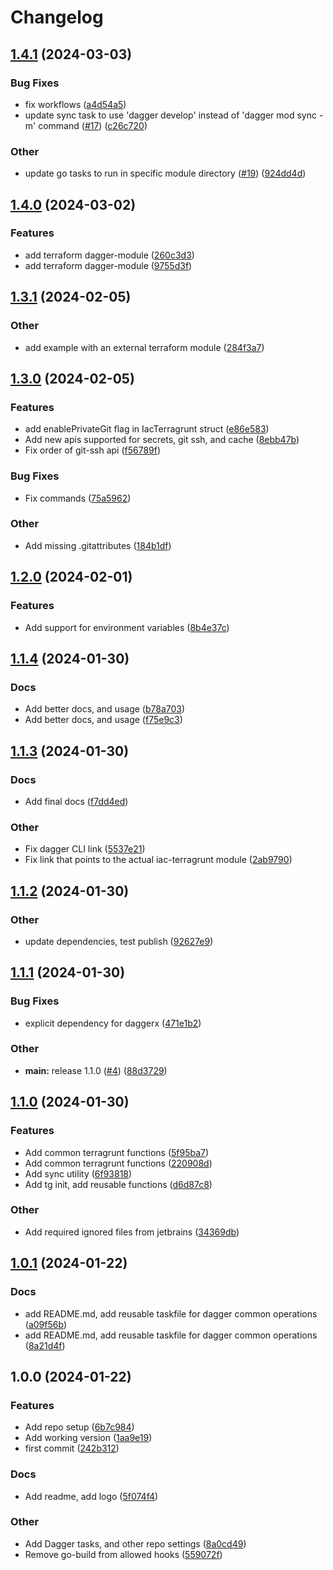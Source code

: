 # Changelog

## [1.4.1](https://github.com/Excoriate/daggerverse/compare/v1.4.0...v1.4.1) (2024-03-03)


### Bug Fixes

* fix workflows ([a4d54a5](https://github.com/Excoriate/daggerverse/commit/a4d54a557716ca942f7e0391752f4aa3d531997d))
* update sync task to use 'dagger develop' instead of 'dagger mod sync -m' command ([#17](https://github.com/Excoriate/daggerverse/issues/17)) ([c26c720](https://github.com/Excoriate/daggerverse/commit/c26c72065e9179aabeb4ab73646f66ea8a5b7a02))


### Other

* update go tasks to run in specific module directory ([#19](https://github.com/Excoriate/daggerverse/issues/19)) ([924dd4d](https://github.com/Excoriate/daggerverse/commit/924dd4dfe24f9b6638a399f17e313516065d1e36))

## [1.4.0](https://github.com/Excoriate/daggerverse/compare/v1.3.1...v1.4.0) (2024-03-02)


### Features

* add terraform dagger-module ([260c3d3](https://github.com/Excoriate/daggerverse/commit/260c3d3c112f443493e4f11069e609263538506c))
* add terraform dagger-module ([9755d3f](https://github.com/Excoriate/daggerverse/commit/9755d3fdb883f5f7a6ea6e0841f8426473da41a8))

## [1.3.1](https://github.com/Excoriate/daggerverse/compare/v1.3.0...v1.3.1) (2024-02-05)


### Other

* add example with an external terraform module ([284f3a7](https://github.com/Excoriate/daggerverse/commit/284f3a7167f24a27bc81e9896a91d1e2fb935373))

## [1.3.0](https://github.com/Excoriate/daggerverse/compare/v1.2.0...v1.3.0) (2024-02-05)


### Features

* add enablePrivateGit flag in IacTerragrunt struct ([e86e583](https://github.com/Excoriate/daggerverse/commit/e86e5837c8d83f38990460f63fd7c80e49e8fead))
* Add new apis supported for secrets, git ssh, and cache ([8ebb47b](https://github.com/Excoriate/daggerverse/commit/8ebb47b1831841861d42130f638a0333396b4970))
* Fix order of git-ssh api ([f56789f](https://github.com/Excoriate/daggerverse/commit/f56789f387cff10313519e3709b10e4a23ffd68b))


### Bug Fixes

* Fix commands ([75a5962](https://github.com/Excoriate/daggerverse/commit/75a5962227c95f4a30d34d2b2147ddab29eea0ea))


### Other

* Add missing .gitattributes ([184b1df](https://github.com/Excoriate/daggerverse/commit/184b1df8d378a9697405c80358097f673d432633))

## [1.2.0](https://github.com/Excoriate/daggerverse/compare/v1.1.4...v1.2.0) (2024-02-01)


### Features

* Add support for environment variables ([8b4e37c](https://github.com/Excoriate/daggerverse/commit/8b4e37c800af932eadedea6d7cfab7d5ab9f4c22))

## [1.1.4](https://github.com/Excoriate/daggerverse/compare/v1.1.3...v1.1.4) (2024-01-30)


### Docs

* Add better docs, and usage ([b78a703](https://github.com/Excoriate/daggerverse/commit/b78a7035535f6c2dcd7b435b106ea1027a1849ef))
* Add better docs, and usage ([f75e9c3](https://github.com/Excoriate/daggerverse/commit/f75e9c314e26427ad26b714149902857a87213aa))

## [1.1.3](https://github.com/Excoriate/daggerverse/compare/v1.1.2...v1.1.3) (2024-01-30)


### Docs

* Add final docs ([f7dd4ed](https://github.com/Excoriate/daggerverse/commit/f7dd4ed3469c49c2bd419d3d1f5200146529ac66))


### Other

* Fix dagger CLI link ([5537e21](https://github.com/Excoriate/daggerverse/commit/5537e210744c146a07d89b6fcbdc73895184eaa1))
* Fix link that points to the actual iac-terragrunt module ([2ab9790](https://github.com/Excoriate/daggerverse/commit/2ab979079a46eee13ac32b5a43a4fd2f285f9507))

## [1.1.2](https://github.com/Excoriate/daggerverse/compare/v1.1.1...v1.1.2) (2024-01-30)


### Other

* update dependencies, test publish ([92627e9](https://github.com/Excoriate/daggerverse/commit/92627e9c3dddab31bbcc5febb5c2866c98a9444d))

## [1.1.1](https://github.com/Excoriate/daggerverse/compare/v1.1.0...v1.1.1) (2024-01-30)


### Bug Fixes

* explicit dependency for daggerx ([471e1b2](https://github.com/Excoriate/daggerverse/commit/471e1b2e289ab79fa016985226a0ab261f4febb0))


### Other

* **main:** release 1.1.0 ([#4](https://github.com/Excoriate/daggerverse/issues/4)) ([88d3729](https://github.com/Excoriate/daggerverse/commit/88d3729b25a95ea8146d2b73f9b6957717c7be7b))

## [1.1.0](https://github.com/Excoriate/daggerverse/compare/v1.0.1...v1.1.0) (2024-01-30)


### Features

* Add common terragrunt functions ([5f95ba7](https://github.com/Excoriate/daggerverse/commit/5f95ba763efda36c807e67b41de14c911c78010f))
* Add common terragrunt functions ([220908d](https://github.com/Excoriate/daggerverse/commit/220908d3da331fec2a181b2aeb3a3f0f5196a5c7))
* Add sync utility ([6f93818](https://github.com/Excoriate/daggerverse/commit/6f93818f4ab76e19d92faabd2cb03a0da444f864))
* Add tg init, add reusable functions ([d6d87c8](https://github.com/Excoriate/daggerverse/commit/d6d87c886782997d8b0c820d6bc67a6afe740f19))


### Other

* Add required ignored files from jetbrains ([34369db](https://github.com/Excoriate/daggerverse/commit/34369db2b2bfc0b146611153c708a5abdd0fef59))

## [1.0.1](https://github.com/Excoriate/daggerverse/compare/v1.0.0...v1.0.1) (2024-01-22)


### Docs

* add README.md, add reusable taskfile for dagger common operations ([a09f56b](https://github.com/Excoriate/daggerverse/commit/a09f56b63c91be5c7ff1b856fe46de1bede38d89))
* add README.md, add reusable taskfile for dagger common operations ([8a21d4f](https://github.com/Excoriate/daggerverse/commit/8a21d4fbe76ef0a8ba861aebf1af3c53340acf5d))

## 1.0.0 (2024-01-22)


### Features

* Add repo setup ([6b7c984](https://github.com/Excoriate/daggerverse/commit/6b7c984550df5e9725027ee469ef051a374a6bc5))
* Add working version ([1aa9e19](https://github.com/Excoriate/daggerverse/commit/1aa9e19e38acb329e71553e55bfa9ce65ca0aecf))
* first commit ([242b312](https://github.com/Excoriate/daggerverse/commit/242b312b5bfdc84f69828660844fce6636dd28f6))


### Docs

* Add readme, add logo ([5f074f4](https://github.com/Excoriate/daggerverse/commit/5f074f411dd4db5a936fa22df9c65be98653a5fd))


### Other

* Add Dagger tasks, and other repo settings ([8a0cd49](https://github.com/Excoriate/daggerverse/commit/8a0cd494e29ccd0c66a2801277045822e4cc4bbe))
* Remove go-build from allowed hooks ([559072f](https://github.com/Excoriate/daggerverse/commit/559072f330ac87199e8528d40f3c57b8c3dd9010))
